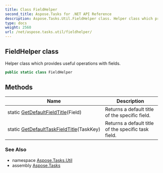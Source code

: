 ```yaml
---
title: Class FieldHelper
second_title: Aspose.Tasks for .NET API Reference
description: Aspose.Tasks.Util.FieldHelper class. Helper class which provides useful operations with fields
type: docs
weight: 2560
url: /net/aspose.tasks.util/fieldhelper/
---
```

## FieldHelper class

Helper class which provides useful operations with fields.

```csharp
public static class FieldHelper
```

## Methods

| Name | Description |
| --- | --- |
| static [GetDefaultFieldTitle](../../aspose.tasks.util/fieldhelper/getdefaultfieldtitle/)(Field) | Returns a default title of the specific field. |
| static [GetDefaultTaskFieldTitle](../../aspose.tasks.util/fieldhelper/getdefaulttaskfieldtitle/)(TaskKey) | Returns a default title of the specific task field. |

### See Also

* namespace [Aspose.Tasks.Util](../../aspose.tasks.util/)
* assembly [Aspose.Tasks](../../)


